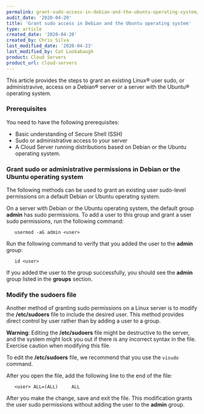 ```yaml
---
permalink: grant-sudo-access-in-debian-and-the-ubuntu-operating-system/
audit_date: '2020-04-20'
title: 'Grant sudo access in Debian and the Ubuntu operating system'
type: article
created_date: '2020-04-20'
created_by: Chris Silva
last_modified_date: '2020-04-23'
last_modified_by: Cat Lookabaugh
product: Cloud Servers
product_url: cloud-servers
---
```


This article provides the steps to grant an existing Linux&reg; user sudo, or administravive, access on
a Debian&reg; server or a server with the Ubuntu&reg; operating system. 


### Prerequisites

You need to have the following prerequisites:

- Basic understanding of Secure Shell (SSH)
- Sudo or administrative access to your server
- A Cloud Server running distributions based on Debian or the Ubuntu operating system.


### Grant sudo or administrative permissions in Debian or the Ubuntu operating system

The following methods can be used to grant an existing user sudo-level permissions on a default Debian
or Ubuntu operating system.

On a server with Debian or the Ubuntu operating system, the default group **admin** has sudo
permissions. To add a user to this group and grant a user sudo permissions, run the following command:

       usermod -aG admin <user>

Run the following command to verify that you added the user to the **admin** group:

       id <user> 

If you added the user to the group successfully, you should see the **admin** group listed in the **groups** section.

### Modify the sudoers file

Another method of granting sudo permissions on a Linux server is to modify the **/etc/sudoers**
file to include the desired user. This method provides direct control by user rather than by adding
a user to a group. 

**Warning**: Editing the **/etc/sudoers** file might be destructive to the server, and the system might
lock you out if there is any incorrect syntax in the file. Exercise caution when modifying this file. 

To edit the **/etc/sudoers** file, we recommend that you use the `visudo` command. 

After you open the file, add the following line to the end of the file:

       <user> ALL=(ALL)		ALL

After you make the change, save and exit the file. This modification grants the user sudo permissions
without adding the user to the **admin** group.  
